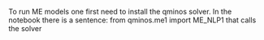 To run ME models one first need to install the qminos solver. 
In the notebook there is a sentence: 
from qminos.me1 import ME_NLP1
that calls the solver

